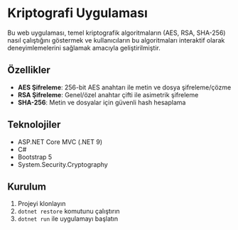 # Kriptografi Uygulaması

Bu web uygulaması, temel kriptografik algoritmaların (AES, RSA, SHA-256) nasıl çalıştığını göstermek ve kullanıcıların bu algoritmaları interaktif olarak deneyimlemelerini sağlamak amacıyla geliştirilmiştir.

## Özellikler

- **AES Şifreleme**: 256-bit AES anahtarı ile metin ve dosya şifreleme/çözme
- **RSA Şifreleme**: Genel/özel anahtar çifti ile asimetrik şifreleme
- **SHA-256**: Metin ve dosyalar için güvenli hash hesaplama

## Teknolojiler

- ASP.NET Core MVC (.NET 9)
- C#
- Bootstrap 5
- System.Security.Cryptography

## Kurulum

1. Projeyi klonlayın
2. `dotnet restore` komutunu çalıştırın
3. `dotnet run` ile uygulamayı başlatın
